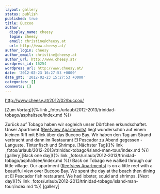 ```yaml
---
layout: gallery
status: publish
published: true
title: Buccoo
author:
  display_name: cheesy
  login: cheesy
  email: christine@cheesy.at
  url: http://www.cheesy.at/
author_login: cheesy
author_email: christine@cheesy.at
author_url: http://www.cheesy.at/
wordpress_id: 16254
wordpress_url: http://www.cheesy.at/
date: '2012-02-23 16:27:53 +0000'
date_gmt: '2012-02-23 15:27:53 +0000'
categories: []
comments: []
---
```

http://www.cheesy.at/2012/02/buccoo/
<!--:de-->[Zum Vortag]({% link _fotos/urlaub/2012-2013/trinidad-tobago/asphaltsee/index.md %})
Zurück auf Tobago haben wir sogleich unser Dörfchen erkundschaftet. Unser Apartment ([Reefview Apartments](http://www.reefviewapts.com/)) liegt wunderschön auf einem kleinen Riff mit Blick über das Buccoo Bay.
Wir haben den Tag am Strand verbracht und dann im Restaurant El Pescador zu Abend gegessen - Languste, Tintenfisch und Shrimps.
[Nächster Tag]({% link _fotos/urlaub/2012-2013/trinidad-tobago/island-man-tour/index.md %})
[gallery]<!--:--><!--:en-->[Back one day]({% link _fotos/urlaub/2012-2013/trinidad-tobago/asphaltsee/index.md %})
Back on Tobago we walked through our little village. Our apartment ([Reefview Apartments](http://www.reefviewapts.com/)) is on a little reef with a beautiful view over Buccoo Bay.
We spent the day at the beach then dining at El Pescador fish restaurant. We had lobster, squid and shrimps.
[Next day]({% link _fotos/urlaub/2012-2013/trinidad-tobago/island-man-tour/index.md %})
[gallery]<!--:-->
